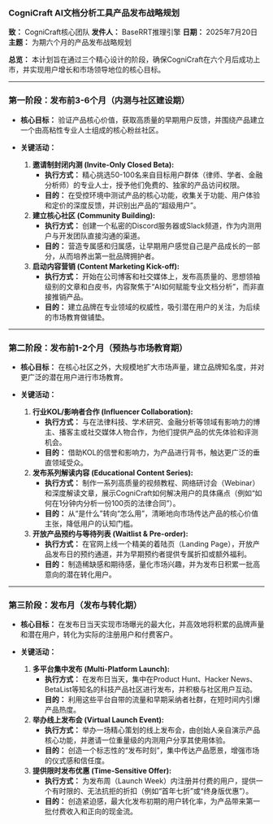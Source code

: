
### **CogniCraft AI文档分析工具产品发布战略规划**

**致：** CogniCraft核心团队
**发件人：** BaseRRT推理引擎
**日期：** 2025年7月20日
**主题：** 为期六个月的产品发布战略规划

**总览：** 本计划旨在通过三个精心设计的阶段，确保CogniCraft在六个月后成功上市，并实现用户增长和市场领导地位的核心目标。

---

### **第一阶段：发布前3-6个月（内测与社区建设期）**

*   **核心目标：** 验证产品核心价值，获取高质量的早期用户反馈，并围绕产品建立一个由高粘性专业人士组成的核心粉丝社区。

*   **关键活动：**
    1.  **邀请制封闭内测 (Invite-Only Closed Beta):**
        *   **执行方式：** 精心挑选50-100名来自目标用户群体（律师、学者、金融分析师）的专业人士，授予他们免费的、独家的产品访问权限。
        *   **目的：** 在受控环境中测试产品的核心功能，收集关于功能、用户体验和定价的深度反馈，并识别出产品的“超级用户”。
    2.  **建立核心社区 (Community Building):**
        *   **执行方式：** 创建一个私密的Discord服务器或Slack频道，作为内测用户与开发团队直接沟通的渠道。
        *   **目的：** 营造专属感和归属感，让早期用户感觉自己是产品成长的一部分，从而培养出第一批品牌拥护者。
    3.  **启动内容营销 (Content Marketing Kick-off):**
        *   **执行方式：** 开始在公司博客和社交媒体上，发布高质量的、思想领袖级别的文章和白皮书，内容聚焦于“AI如何赋能专业文档分析”，而非直接推销产品。
        *   **目的：** 建立品牌在专业领域的权威性，吸引潜在用户的关注，为后续的市场教育做铺垫。

---

### **第二阶段：发布前1-2个月（预热与市场教育期）**

*   **核心目标：** 在核心社区之外，大规模地扩大市场声量，建立品牌知名度，并对更广泛的潜在用户进行市场教育。

*   **关键活动：**
    1.  **行业KOL/影响者合作 (Influencer Collaboration):**
        *   **执行方式：** 与在法律科技、学术研究、金融分析等领域有影响力的博主、播客主或社交媒体人物合作，为他们提供产品的优先体验和评测机会。
        *   **目的：** 借助KOL的信誉和影响力，为产品进行背书，触达更广泛的垂直领域受众。
    2.  **发布系列解读内容 (Educational Content Series):**
        *   **执行方式：** 制作一系列高质量的视频教程、网络研讨会（Webinar）和深度解读文章，展示CogniCraft如何解决用户的具体痛点（例如“如何在1分钟内分析一份100页的法律合同”）。
        *   **目的：** 从“是什么”转向“怎么用”，清晰地向市场传达产品的核心价值主张，降低用户的认知门槛。
    3.  **开放产品预约与等待列表 (Waitlist & Pre-order):**
        *   **执行方式：** 在官网上线一个精美的着陆页（Landing Page），开放产品发布日的预约通道，并为早期预约者提供专属折扣或额外福利。
        *   **目的：** 制造稀缺感和期待感，量化市场兴趣，并为发布日积累一批高意向的潜在转化用户。

---

### **第三阶段：发布月（发布与转化期）**

*   **核心目标：** 在发布日当天实现市场曝光的最大化，并高效地将积累的品牌声量和潜在用户，转化为实际的注册用户和付费客户。

*   **关键活动：**
    1.  **多平台集中发布 (Multi-Platform Launch):**
        *   **执行方式：** 在发布日当天，集中在Product Hunt、Hacker News、BetaList等知名的科技产品社区进行发布，并积极与社区用户互动。
        *   **目的：** 利用这些平台自带的流量和早期采纳者社群，在短时间内引爆产品热度。
    2.  **举办线上发布会 (Virtual Launch Event):**
        *   **执行方式：** 举办一场精心策划的线上发布会，由创始人亲自演示产品核心功能，并邀请一位重量级的内测用户分享其使用体验。
        *   **目的：** 创造一个标志性的“发布时刻”，集中传达产品愿景，增强市场的仪式感和信任度。
    3.  **提供限时发布优惠 (Time-Sensitive Offer):**
        *   **执行方式：** 为发布周（Launch Week）内注册并付费的用户，提供一个有时限的、无法抗拒的折扣（例如“首年七折”或“终身版优惠”）。
        *   **目的：** 创造紧迫感，最大化发布初期的用户转化率，为产品带来第一批付费收入和正向的现金流。
